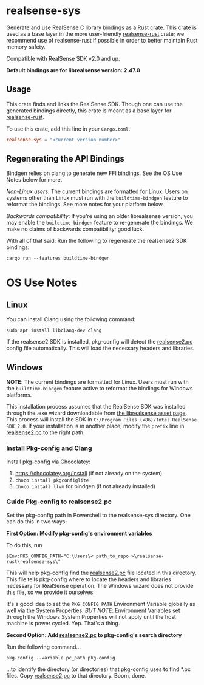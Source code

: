 # realsense-sys

Generate and use RealSense C library bindings as a Rust crate. This crate is used as a base layer in the more
user-friendly [realsense-rust](https://gitlab.com/tangram-vision-oss/realsense-rust) crate; we recommend use of
realsense-rust if possible in order to better maintain Rust memory safety.

Compatible with RealSense SDK v2.0 and up.

**Default bindings are for librealsense version: 2.47.0**

## Usage

This crate finds and links the RealSense SDK. Though one can use the generated bindings directly, this crate is meant as
a base layer for [realsense-rust](https://gitlab.com/tangram-vision-oss/realsense-rust).

To use this crate, add this line in your `Cargo.toml`.

```toml
realsense-sys = "<current version number>"
```

## Regenerating the API Bindings

Bindgen relies on clang to generate new FFI bindings. See the OS Use Notes below for more.

*Non-Linux users*: The current bindings are formatted for Linux. Users on systems other than Linux must run with the
`buildtime-bindgen` feature to reformat the bindings. See more notes for your platform below.

*Backwards compatibility*: If you're using an older librealsense version, you may enable the `buildtime-bindgen` feature
to re-generate the bindings. We make no claims of backwards compatibility; good luck.

With all of that said: Run the following to regenerate the realsense2 SDK bindings:

```cargo run --features buildtime-bindgen```

# OS Use Notes

## Linux

You can install Clang using the following command:

```sudo apt install libclang-dev clang```

If the realsense2 SDK is installed, pkg-config will detect the [realsense2.pc](./realsense2.pc) config file automatically. This will load
the necessary headers and libraries.

## Windows

**NOTE**: The current bindings are formatted for Linux. Users must run with the `buildtime-bindgen` feature active to
reformat the bindings for Windows platforms.

This installation process assumes that the RealSense SDK was installed through the .exe wizard downloadable from [the
librealsense asset page](https://github.com/IntelRealSense/librealsense/releases/tag/v2.47.0). This process will install
the SDK in `C:/Program Files (x86)/Intel RealSense SDK 2.0`. If your installation is in another place, modify the
`prefix` line in [realsense2.pc](./realsense2.pc) to the right path.

### Install Pkg-config and Clang

Install pkg-config via Chocolatey:

1. https://chocolatey.org/install (if not already on the system)
2. `choco install pkgconfiglite`
3. `choco install llvm` for bindgen (if not already installed)

### Guide Pkg-config to realsense2.pc

Set the pkg-config path in Powershell to the realsense-sys directory. One can do this in two ways:

**First Option: Modify pkg-config's environment variables**

To do this, run

`$Env:PKG_CONFIG_PATH="C:\Users\< path_to_repo >\realsense-rust\realsense-sys\"`

This will help pkg-config find the [realsense2.pc](./realsense2.pc) file located in this directory. This file tells pkg-config where to
locate the headers and libraries necessary for RealSense operation. The Windows wizard does not provide this file, so we
provide it ourselves.

It's a good idea to set the `PKG_CONFIG_PATH` Environment Variable globally as well via the System Properties. *BUT
NOTE*: Environment Variables set through the Windows System Properties will not apply until the host machine is power
cycled. Yep. That's a thing.

**Second Option: Add [realsense2.pc](./realsense2.pc) to pkg-config's search directory**

Run the following command...

```pkg-config --variable pc_path pkg-config```

...to identify the directory (or directories) that pkg-config uses to find *.pc files. Copy [realsense2.pc](./realsense2.pc) to that
directory. Boom, done.
